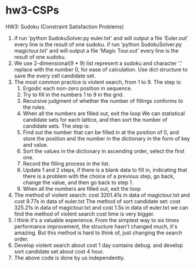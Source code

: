 # hw3-CSPs
HW3: Sudoku (Constraint Satisfaction Problems)
1. if run 'python SudokuSolver.py euler.txt' and will output a file 'Euler.out' every line is the result of one sudoku.
    if run 'python SudokuSolver.py magictour.txt' and will output a file 'Magic Tour.out' every line is the result of one sudoku.
2. We use 2-dimensional(9 * 9) list represent a sudoku and character '.' replace with the number 0, for ease of calculation.
    Use dict structure to save the every cell candidate set.
3. The most common practice is violent search, from 1 to 9. The step is:
    1) Ergodic each non-zero position in sequence.
    2) Try to fill in the numbers 1 to 9 in the grid.
    3) Recursive judgment of whether the number of fillings conforms to the rules.
    4) When all the numbers are filled out, exit the loop
    We can statistical candidate sets for each lattice, and then sort the number of candidate sets. The step is:
    1) Find out the number that can be filled in at the position of 0, and store the position and the
    number in the dictionary in the form of key and value.
    2) Sort the values in the dictionary in ascending order, select the first one.
    3) Record the filling process in the list.
    4) Update 1 and 2 steps, if there is a blank data to fill in, indicating that there is a problem with the choice
    of a previous step, go back, change the value, and then go back to step 1.
    5) When all the numbers are filled out, exit the loop
4. The method of violent search: cost 3201.41s in data of magictour.txt and cost 9.77s in data of euler.txt
    The method of sort candidate set: cost 325.21s in data of magictour.txt and cost 1.5s in data of euler.txt
    we can find the method of violent search cost time is very bigger.
5. I think it's a valuable experience. From the simplest way to six times performance improvement, the structure hasn't changed much, it's amazing.
    But this method is hard to think of, just changing the search order.
6. Develop violent search about cost 1 day contains debug. and develop sort candidate set about cost 4 hour.
7. The above code is done by us independently.
